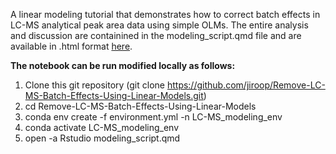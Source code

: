 A linear modeling tutorial that demonstrates how to correct batch effects in LC-MS analytical peak area data using simple OLMs. The entire analysis and discussion are containined in the modeling_script.qmd file and are available in .html format [here](https://jiroop.github.io/Remove-LC-MS-Batch-Effects-Using-Linear-Models/).

**The notebook can be run modified locally as follows:**

1. Clone this git repository (git clone https://github.com/jiroop/Remove-LC-MS-Batch-Effects-Using-Linear-Models.git)
3. cd Remove-LC-MS-Batch-Effects-Using-Linear-Models
4. conda env create -f environment.yml -n LC-MS_modeling_env
5. conda activate LC-MS_modeling_env
6. open -a Rstudio modeling_script.qmd
